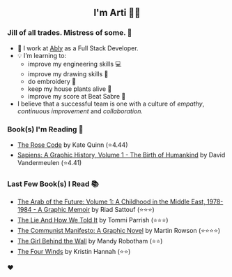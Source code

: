 <div align="center">
  
  ## I'm Arti 👋🏽
  
</div>
  
### Jill of all trades. Mistress of some. 👑

- 🔭 I work at [Ably](https://ably.com) as a Full Stack Developer.
- 💡 I’m learning to:
  - improve my engineering skills 💻
  - improve my drawing skills 🎨
  - do embroidery 🧵
  - keep my house plants alive 🌱
  - improve my score at Beat Sabre 🔼
- I believe that a successful team is one with a culture of _empathy_, _continuous improvement_ and _collaboration._


### Book(s) I'm Reading 📖
<!-- GOODREADS-LIST:START -->
- [The Rose Code](https://www.goodreads.com/review/show/4979059531?utm_medium=api&utm_source=rss) by Kate Quinn (⭐️4.44)
- [Sapiens: A Graphic History, Volume 1 - The Birth of Humankind](https://www.goodreads.com/review/show/3771178926?utm_medium=api&utm_source=rss) by David Vandermeulen (⭐️4.41)
<!-- GOODREADS-LIST:END -->

### Last Few Book(s) I Read 📚
<!-- GOODREADS-READ-LIST:START -->
- [The Arab of the Future: Volume 1: A Childhood in the Middle East, 1978-1984 - A Graphic Memoir](https://www.goodreads.com/review/show/4979893849?utm_medium=api&utm_source=rss) by Riad Sattouf (⭐⭐⭐)
- [The Lie And How We Told It](https://www.goodreads.com/review/show/4979893447?utm_medium=api&utm_source=rss) by Tommi Parrish (⭐⭐⭐)
- [The Communist Manifesto: A Graphic Novel](https://www.goodreads.com/review/show/4979892833?utm_medium=api&utm_source=rss) by Martin Rowson (⭐⭐⭐⭐)
- [The Girl Behind the Wall](https://www.goodreads.com/review/show/4765420709?utm_medium=api&utm_source=rss) by Mandy  Robotham (⭐⭐)
- [The Four Winds](https://www.goodreads.com/review/show/3773056218?utm_medium=api&utm_source=rss) by Kristin Hannah (⭐⭐)
<!-- GOODREADS-READ-LIST:END -->
❤️
